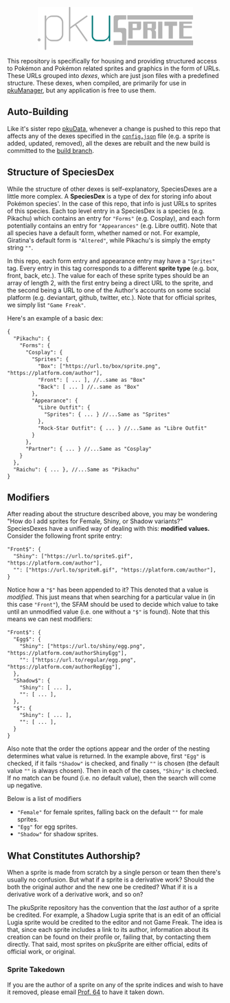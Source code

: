 <p align="center">
  <img src="logo.svg" height="100px"/>
</p>

This repository is specifically for housing and providing structured access to Pokémon and Pokémon related sprites and graphics in the form of URLs. These URLs grouped into *dexes*, which are just json files with a predefined structure. These dexes, when compiled, are primarily for use in [pkuManager](https://github.com/project-pku/pkuManager), but any application is free to use them.

## Auto-Building
Like it's sister repo [pkuData](https://github.com/project-pku/pkuData), whenever a change is pushed to this repo that affects any of the dexes specified in the [`config.json`](config.json) file (e.g. a sprite is added, updated, removed), all the dexes are rebuilt and the new build is committed to the [build branch](https://github.com/project-pku/pkuSprite/tree/build).

## Structure of SpeciesDex
While the structure of other dexes is self-explanatory, SpeciesDexes are a little more complex. A **SpeciesDex** is a type of dex for storing info about Pokémon species'. In the case of this repo, that info is just URLs to sprites of this species. Each top level entry in a SpeciesDex is a species (e.g. Pikachu) which contains an entry for `"Forms"` (e.g. Cosplay), and each form potentially contains an entry for `"Appearances"` (e.g. Libre outfit). Note that all species have a default form, whether named or not. For example, Giratina's default form is `"Altered"`, while Pikachu's is simply the empty string `""`.

In this repo, each form entry and appearance entry may have a `"Sprites"` tag. Every entry in this tag corresponds to a different **sprite type** (e.g. box, front, back, etc.). The value for each of these sprite types should be an array of length 2, with the first entry being a direct URL to the sprite, and the second being a URL to one of the Author's accounts on some social platform (e.g. deviantart, github, twitter, etc.). Note that for official sprites, we simply list `"Game Freak"`.

Here's an example of a basic dex:

```jsonc
{
  "Pikachu": {
    "Forms": {
      "Cosplay": {
        "Sprites": {
          "Box": ["https://url.to/box/sprite.png", "https://platform.com/author"],
          "Front": [ ... ], //..same as "Box"
          "Back": [ ... ] //..same as "Box"
        },
        "Appearance": {
          "Libre Outfit": {
            "Sprites": { ... } //...Same as "Sprites"
          },
          "Rock-Star Outfit": { ... } //...Same as "Libre Outfit"
        }
      },
      "Partner": { ... } //...Same as "Cosplay"
    }
  },
  "Raichu": { ... }, //...Same as "Pikachu"
}
```

## Modifiers
After reading about the structure described above, you may be wondering "How do I add sprites for Female, Shiny, or Shadow variants?" SpeciesDexes have a unified way of dealing with this: **modified values.** Consider the following front sprite entry:

```jsonc
"Front$": {
  "Shiny": ["https://url.to/spriteS.gif", "https://platform.com/author"],
  "": ["https://url.to/spriteR.gif", "https://platform.com/author"],
}
```

Notice how a `"$"` has been appended to it? This denoted that a value is *modified*. This just means that when searching for a particular value in (in this case `"Front"`), the SFAM should be used to decide which value to take until an unmodified value (i.e. one without a `"$"` is found). Note that this means we can nest modifiers:

```jsonc
"Front$": {
  "Egg$": {
    "Shiny": ["https://url.to/shiny/egg.png", "https://platform.com/authorShinyEgg"],
    "": ["https://url.to/regular/egg.png", "https://platform.com/authorRegEgg"],
  },
  "Shadow$": {
    "Shiny": [ ... ],
    "": [ ... ],
  },
  "$": {
    "Shiny": [ ... ],
    "": [ ... ],
  }
}
```

Also note that the order the options appear and the order of the nesting determines what value is returned. In the example above, first `"Egg"` is checked, if it fails `"Shadow"` is checked, and finally `""` is chosen (the default value `""` is always chosen). Then in each of the cases, `"Shiny"` is checked. If no match can be found (i.e. no default value), then the search will come up negative.

Below is a list of modifiers

- `"Female"` for female sprites, falling back on the default `""` for male sprites.
- `"Egg"` for egg sprites.
- `"Shadow"` for shadow sprites.

## What Constitutes Authorship?
When a sprite is made from scratch by a single person or team then there's usually no confusion. But what if a sprite is a derivative work? Should the both the original author and the new one be credited? What if it is a derivative work of a derivative work, and so on?

The pkuSprite repository has the convention that the *last* author of a sprite be credited. For example, a Shadow Lugia sprite that is an edit of an official Lugia sprite would be credited to the editor and not Game Freak. The idea is that, since each sprite includes a link to its author, information about its creation can be found on their profile or, failing that, by contacting them directly. That said, most sprites on pkuSprite are either official, edits of official work, or original.

### Sprite Takedown
If you are the author of a sprite on any of the sprite indices and wish to have it removed, please email [Prof. 64](mailto:prof64.pku@gmail.com?subject=[pkuSprite]%20Takedown%20Request) to have it taken down.